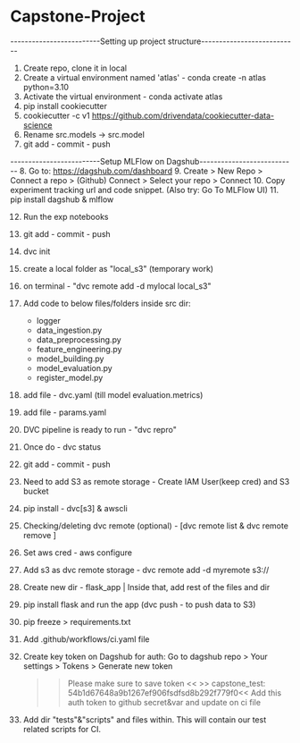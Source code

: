 # Capstone-Project
-------------------------Setting up project structure---------------------------

1. Create repo, clone it in local
2. Create a virtual environment named 'atlas' - conda create -n atlas python=3.10
3. Activate the virtual environment - conda activate atlas
4. pip install cookiecutter
5. cookiecutter -c v1 https://github.com/drivendata/cookiecutter-data-science
6. Rename src.models -> src.model
7. git add - commit - push

-------------------------Setup MLFlow on Dagshub---------------------------
8. Go to: https://dagshub.com/dashboard
9. Create > New Repo > Connect a repo > (Github) Connect > Select your repo > Connect
10. Copy experiment tracking url and code snippet. (Also try: Go To MLFlow UI)
11. pip install dagshub & mlflow

12. Run the exp notebooks
13. git add - commit - push

14. dvc init
15. create a local folder as "local_s3" (temporary work)
16. on terminal - "dvc remote add -d mylocal local_s3"


17. Add code to below files/folders inside src dir:
    - logger
    - data_ingestion.py
    - data_preprocessing.py
    - feature_engineering.py
    - model_building.py
    - model_evaluation.py
    - register_model.py
18. add file - dvc.yaml (till model evaluation.metrics)
19. add file - params.yaml
20. DVC pipeline is ready to run - "dvc repro"
21. Once do - dvc status
22. git add - commit - push

23. Need to add S3 as remote storage - Create IAM User(keep cred) and S3 bucket
24. pip install - dvc[s3] & awscli
25. Checking/deleting dvc remote (optional) - [dvc remote list & dvc remote remove <name>] 
26. Set aws cred - aws configure
27. Add s3 as dvc remote storage - dvc remote add -d myremote s3://<bucket-name>


28. Create new dir - flask_app | Inside that, add rest of the files and dir
29. pip install flask and run the app (dvc push - to push data to S3)

30. pip freeze > requirements.txt
31. Add .github/workflows/ci.yaml file

32. Create key token on Dagshub for auth: Go to dagshub repo > Your settings > Tokens > Generate new token
    >> Please make sure to save token << >> capstone_test: 54b1d67648a9b1267ef906fsdfsd8b292f779f0<<
    >> Add this auth token to github secret&var and update on ci file


31. Add dir "tests"&"scripts" and files within. This will contain our test related scripts for CI.